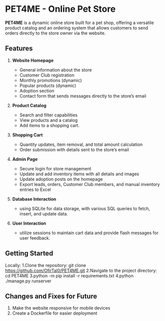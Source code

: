 # PET4ME - Online Pet Store

**PET4ME** is a dynamic online store built for a pet shop, offering a versatile product catalog and an ordering system that allows customers to send orders directly to the store owner via the website.

## Features

1. **Website Homepage**
   - General information about the store
   - Customer Club registration
   - Monthly promotions (dynamic)
   - Popular products (dynamic)
   - Adoption section
   - Contact form that sends messages directly to the store’s email

2. **Product Catalog**
   - Search and filter capabilities
   - View products and a catalog
   - Add items to a shopping cart.

3. **Shopping Cart**
   - Quantity updates, item removal, and total amount calculation
   - Order submission with details sent to the store’s email

4. **Admin Page**
   - Secure login for store management
   - Update and add inventory items with all details and images
   - Update adoption posts on the homepage
   - Export leads, orders, Customer Club members, and manual inventory entries to Excel

5. **Database Interaction**
    - using SQLite for data storage, with various SQL queries to fetch, insert, and update data.

6. **User Interaction**
   - utilize sessions to maintain cart data and provide flash messages for user feedback.

## Getting Started

Locally:
1.Clone the repository: git clone https://github.com/OfirTal0/PET4ME.git 
2.Navigate to the project directory: cd PET4ME 
3.python -m pip install -r requirements.txt 
4.python ./manage.py runserver

## Changes and Fixes for Future

1. Make the website responsive for mobile devices
2. Create a Dockerfile for easier deployment
